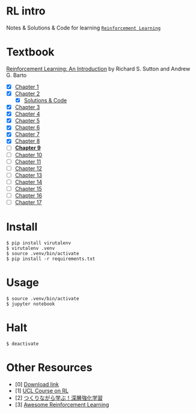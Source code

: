 # RL intro
Notes & Solutions & Code for learning [`Reinforcement Learning`](https://en.wikipedia.org/wiki/Reinforcement_learning)

# Textbook
[Reinforcement Learning: An Introduction](http://incompleteideas.net/book/the-book-2nd.html) by Richard S. Sutton 
and Andrew G. Barto

- [x] [Chapter 1](/chap1.ipynb)
- [x] [Chapter 2](/chap2.ipynb)
  - [x] [Solutions & Code](/chap2-solutions.ipynb)
- [x] [Chapter 3](/chap3.ipynb)
- [x] [Chapter 4](/chap4.ipynb)
- [x] [Chapter 5](/chap5.ipynb)
- [x] [Chapter 6](/chap6.ipynb)
- [x] [Chapter 7](/chap7.ipynb)
- [x] [Chapter 8](/chap8.ipynb)
- [ ] [**Chapter 9**](/chap9.ipynb)
- [ ] [Chapter 10](/chap10.ipynb)
- [ ] [Chapter 11](/chap11.ipynb)
- [ ] [Chapter 12](/chap12.ipynb)
- [ ] [Chapter 13](/chap13.ipynb)
- [ ] [Chapter 14](/chap14.ipynb)
- [ ] [Chapter 15](/chap15.ipynb)
- [ ] [Chapter 16](/chap16.ipynb)
- [ ] [Chapter 17](/chap17.ipynb)

# Install
```
$ pip install virutalenv
$ virutalenv .venv
$ source .venv/bin/activate
$ pip install -r requirements.txt
```

# Usage
```
$ source .venv/bin/activate
$ jupyter notebook
```

# Halt
```
$ deactivate
```

# Other Resources
- [0] [Download link](https://drive.google.com/file/d/1xeUDVGWGUUv1-ccUMAZHJLej2C7aAFWY/view)
- [1] [UCL Course on RL](http://www0.cs.ucl.ac.uk/staff/d.silver/web/Teaching.html)
- [2] [つくりながら学ぶ！深層強化学習](https://github.com/YutaroOgawa/Deep-Reinforcement-Learning-Book)
- [3] [Awesome Reinforcement Learning](https://github.com/aikorea/awesome-rl)
